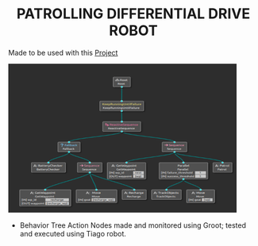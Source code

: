 <div align="center">

  <h1 align="center">PATROLLING DIFFERENTIAL DRIVE ROBOT</h1>

</div>

Made to be used with this [Project](https://github.com/Nil69420/Differential-Drive-Robot-Path-Planning-Using-ROS2-Nav2-Gazebo)

<p align="left">
  <img width="460" height="300" src="images/pien.png">
</p>

* Behavior Tree Action Nodes made and monitored using Groot; tested and executed using Tiago robot.